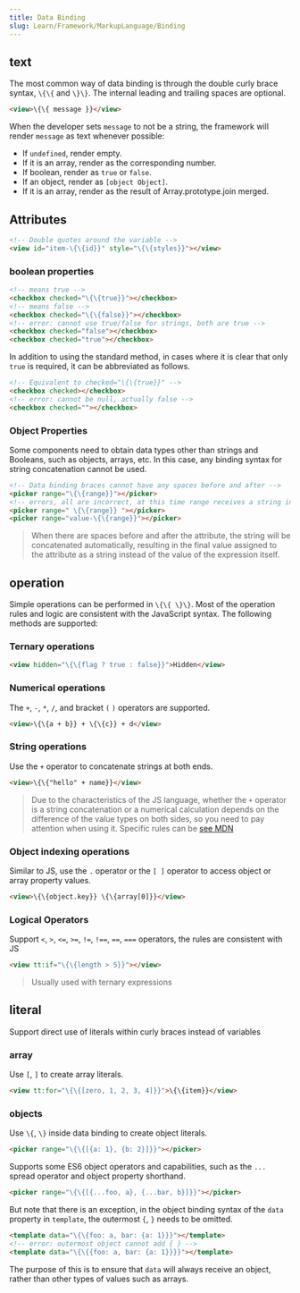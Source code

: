 ```yaml
---
title: Data Binding
slug: Learn/Framework/MarkupLanguage/Binding
---
```


## text

The most common way of data binding is through the double curly brace syntax, `\{\{` and `\}\}`. The internal leading and trailing spaces are optional.

```html
<view>\{\{ message }}</view>
````

When the developer sets `message` to not be a string, the framework will render `message` as text whenever possible:

- If `undefined`, render empty.
- If it is an array, render as the corresponding number.
- If boolean, render as `true` or `false`.
- If an object, render as `[object Object]`.
- If it is an array, render as the result of Array.prototype.join merged.

## Attributes

```html
<!-- Double quotes around the variable -->
<view id="item-\{\{id}}" style="\{\{styles}}"></view>
````

### boolean properties

```html
<!-- means true -->
<checkbox checked="\{\{true}}"></checkbox>
<!-- means false -->
<checkbox checked="\{\{false}}"></checkbox>
<!-- error: cannot use true/false for strings, both are true -->
<checkbox checked="false"></checkbox>
<checkbox checked="true"></checkbox>
````

In addition to using the standard method, in cases where it is clear that only `true` is required, it can be abbreviated as follows.

```html
<!-- Equivalent to checked="\{\{true}}" -->
<checkbox checked></checkbox>
<!-- error: cannot be null, actually false -->
<checkbox checked=""></checkbox>
````

### Object Properties

Some components need to obtain data types other than strings and Booleans, such as objects, arrays, etc. In this case, any binding syntax for string concatenation cannot be used.

```html
<!-- Data binding braces cannot have any spaces before and after -->
<picker range="\{\{range}}"></picker>
<!-- errors, all are incorrect, at this time range receives a string instead of an array -->
<picker range=" \{\{range}} "></picker>
<picker range="value-\{\{range}}"></picker>
````

> When there are spaces before and after the attribute, the string will be concatenated automatically, resulting in the final value assigned to the attribute as a string instead of the value of the expression itself.

## operation

Simple operations can be performed in `\{\{ \}\}`. Most of the operation rules and logic are consistent with the JavaScript syntax. The following methods are supported:

### Ternary operations

```html
<view hidden="\{\{flag ? true : false}}">Hidden</view>
````

### Numerical operations

The `+`, `-`, `*`, `/`, and bracket `(` `)` operators are supported.

```html
<view>\{\{a + b}} + \{\{c}} + d</view>
````

### String operations

Use the `+` operator to concatenate strings at both ends.

```html
<view>\{\{"hello" + name}}</view>
````

> Due to the characteristics of the JS language, whether the `+` operator is a string concatenation or a numerical calculation depends on the difference of the value types on both sides, so you need to pay attention when using it. Specific rules can be [see MDN](https://developer.mozilla.org/en-US/docs/Web/JavaScript/Reference/Operators/Addition)

### Object indexing operations

Similar to JS, use the `.` operator or the `[ ]` operator to access object or array property values.

```html
<view>\{\{object.key}} \{\{array[0]}}</view>
````

### Logical Operators

Support `<`, `>`, `<=`, `>=`, `!=`, `!==`, `==`, `===` operators, the rules are consistent with JS

```html
<view tt:if="\{\{length > 5}}"></view>
````

> Usually used with ternary expressions

## literal

Support direct use of literals within curly braces instead of variables

### array

Use `[`, `]` to create array literals.

```html
<view tt:for="\{\{[zero, 1, 2, 3, 4]}}">\{\{item}}</view>
````

### objects

Use `\{`, `\}` inside data binding to create object literals.

```html
<picker range="\{\{[{a: 1}, {b: 2}]}}"></picker>
````

Supports some ES6 object operators and capabilities, such as the `...` spread operator and object property shorthand.

```html
<picker range="\{\{[{...foo, a}, {...bar, b}]}}"></picker>
````

But note that there is an exception, in the object binding syntax of the `data` property in `template`, the outermost `{`, `}` needs to be omitted.

```html
<template data="\{\{foo: a, bar: {a: 1}}}"></template>
<!-- error: outermost object cannot add { } -->
<template data="\{\{{foo: a, bar: {a: 1}}}}"></template>
````

The purpose of this is to ensure that `data` will always receive an object, rather than other types of values ​​such as arrays.
